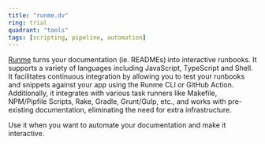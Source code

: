 ```yaml
---
title: "runme.dv"
ring: trial
quadrant: "tools"
tags: [scripting, pipeline, automation]
---
```


[Runme](https://runme.dev/) turns your documentation (ie. READMEs) into interactive runbooks. It supports a variety of languages including JavaScript, TypeScript and Shell. It facilitates continuous integration by allowing you to test your runbooks and snippets against your app using the Runme CLI or GitHub Action. Additionally, it integrates with various task runners like Makefile, NPM/Pipfile Scripts, Rake, Gradle, Grunt/Gulp, etc., and works with pre-existing documentation, eliminating the need for extra infrastructure.

Use it when you want to automate your documentation and make it interactive.
